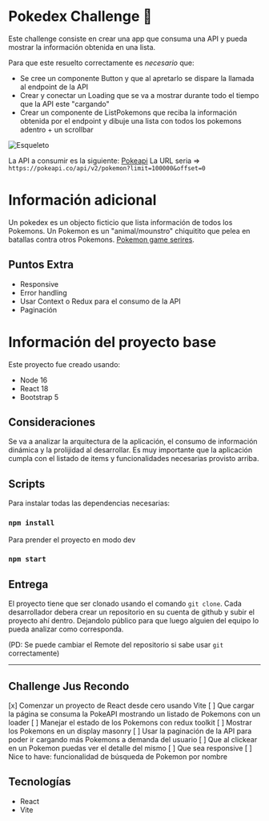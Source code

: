 # Pokedex Challenge 👾
Este challenge consiste en crear una app que consuma una API y pueda mostrar la información obtenida en una lista.

Para que este resuelto correctamente es *necesario* que:
- Se cree un componente Button y que al apretarlo se dispare la llamada al endpoint de la API
- Crear y conectar un Loading que se va a mostrar durante todo el tiempo que la API este "cargando"
- Crear un componente de ListPokemons que reciba la información obtenida por el endpoint y dibuje una lista con todos los pokemons adentro + un scrollbar

![Esqueleto](https://i.imgur.com/xKOXY2n.png)

La API a consumir es la siguiente: [Pokeapi](https://pokeapi.co/)
La URL seria => `https://pokeapi.co/api/v2/pokemon?limit=100000&offset=0`

# Información adicional
Un pokedex es un objecto ficticio que lista información de todos los Pokemons. Un Pokemon es un "animal/mounstro" chiquitito que pelea en batallas contra otros Pokemons. [Pokemon game serires](https://en.wikipedia.org/wiki/Pok%C3%A9mon_(video_game_series)).

## Puntos Extra

- Responsive
- Error handling
- Usar Context o Redux para el consumo de la API
- Paginación

# Información del proyecto base

Este proyecto fue creado usando:
- Node 16
- React 18
- Bootstrap 5

## Consideraciones

Se va a analizar la arquitectura de la aplicación, el consumo de información dinámica y la prolijidad al desarrollar.
Es muy importante que la aplicación cumpla con el listado de items y funcionalidades necesarias provisto arriba.

## Scripts

Para instalar todas las dependencias necesarias:
### `npm install`

Para prender el proyecto en modo dev
### `npm start`

## Entrega
El proyecto tiene que ser clonado usando el comando `git clone`.
Cada desarrollador debera crear un repositorio en su cuenta de github y subir el proyecto ahí dentro.
Dejandolo público para que luego alguien del equipo lo pueda analizar como corresponda.

(PD: Se puede cambiar el Remote del repositorio si sabe usar `git` correctamente)

-----
## Challenge Jus Recondo

[x] Comenzar un proyecto de React desde cero usando Vite
[ ] Que cargar la página se consuma la PokeAPI mostrando un listado de Pokemons con un loader
[ ] Manejar el estado de los Pokemons con redux toolkit 
[ ] Mostrar los Pokemons en un display masonry
[ ] Usar la paginación de la API para poder ir cargando más Pokemons a demanda del usuario
[ ] Que al clickear en un Pokemon puedas ver el detalle del mismo
[ ] Que sea responsive 
[ ] Nice to have: funcionalidad de búsqueda de Pokemon por nombre

## Tecnologías

* React
* Vite
